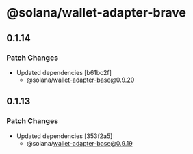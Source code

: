 # @solana/wallet-adapter-brave

## 0.1.14

### Patch Changes

-   Updated dependencies [b61bc2f]
    -   @solana/wallet-adapter-base@0.9.20

## 0.1.13

### Patch Changes

-   Updated dependencies [353f2a5]
    -   @solana/wallet-adapter-base@0.9.19
